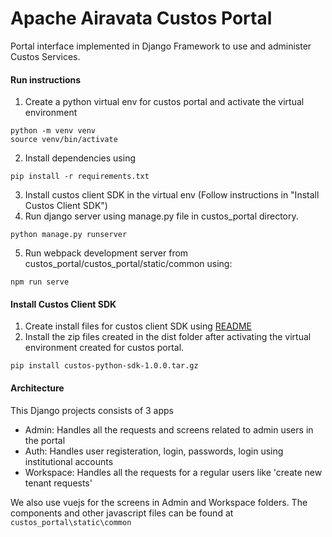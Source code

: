 # Apache Airavata Custos Portal

Portal interface implemented in Django Framework to use and administer Custos Services.


#### Run instructions

1. Create a python virtual env for custos portal and activate the virtual environment 
```
python -m venv venv
source venv/bin/activate
```
2. Install dependencies using 
```
pip install -r requirements.txt
```
3. Install custos client SDK in the virtual env (Follow instructions in "Install Custos Client SDK")     
4. Run django server using manage.py file in custos_portal directory. 
```
python manage.py runserver
```
5. Run webpack development server from custos_portal/custos_portal/static/common using:
```
npm run serve
```
   
   
#### Install Custos Client SDK
1. Create install files for custos client SDK using [README](https://github.com/apache/airavata-custos/tree/develop/custos-client-sdks/custos-python-sdk)     
2. Install the zip files created in the dist folder after activating the virtual environment created for custos portal.
```
pip install custos-python-sdk-1.0.0.tar.gz
```


#### Architecture ####
This Django projects consists of 3 apps
- Admin: Handles all the requests and screens related to admin users in the portal
- Auth: Handles user registeration, login, passwords, login using institutional accounts
- Workspace: Handles all the requests for a regular users like 'create new tenant requests'

We also use vuejs for the screens in Admin and Workspace folders. The components and other javascript files can be found
at ```custos_portal\static\common```
